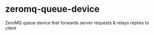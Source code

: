# zeromq-queue-device
ZeroMQ queue device that forwards server requests &amp; relays replies to client
